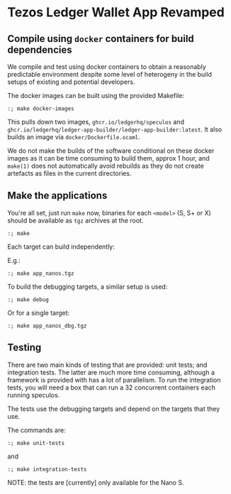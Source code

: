 # Tezos Ledger Wallet App Revamped

## Compile using `docker` containers for build dependencies

We compile and test using docker containers to obtain a reasonably
predictable environment despite some level of heterogeny in the build
setups of existing and potential developers.

The docker images can be built using the provided Makefile:

```
:; make docker-images
```

This pulls down two images, `ghcr.io/ledgerhq/speculos` and
`ghcr.io/ledgerhq/ledger-app-builder/ledger-app-builder:latest`.  It
also builds an image via `docker/Dockerfile.ocaml`.

We do not make the builds of the software conditional on these docker
images as it can be time consuming to build them, approx 1 hour, and
`make(1)` does not automatically avoid rebuilds as they do not create
artefacts as files in the current directories.

## Make the applications

You're all set, just run `make` now, binaries for each `<model>` (S, S+
or X) should be available as `tgz` archives at the root.

```
:; make
```

Each target can build independently:

E.g.:

```
:; make app_nanos.tgz
```

To build the debugging targets, a similar setup is used:

```
:; make debug
```

Or for a single target:

```
:; make app_nanos_dbg.tgz
```

## Testing

There are two main kinds of testing that are provided: unit tests; and
integration tests.  The latter are much more time consuming, although
a framework is provided with has a lot of parallelism.  To run the
integration tests, you will need a box that can run a 32 concurrent
containers each running speculos.

The tests use the debugging targets and depend on the targets that
they use.

The commands are:

```
:; make unit-tests
```

and

```
:; make integration-tests
```

NOTE: the tests are [currently] only available for the Nano S.
